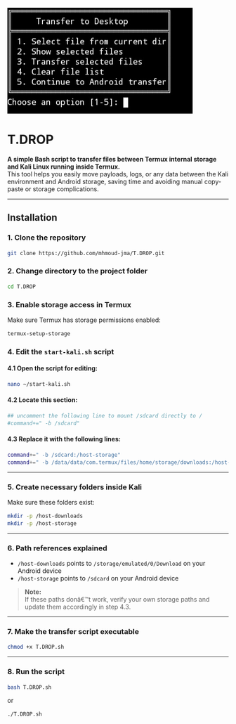 ![Interactive Interface](Interactive_interface.jpg)
# T.DROP

**A simple Bash script to transfer files between Termux internal storage and Kali Linux running inside Termux.**  
This tool helps you easily move payloads, logs, or any data between the Kali environment and Android storage, saving time and avoiding manual copy-paste or storage complications.

---

## Installation

### 1. Clone the repository

```bash
git clone https://github.com/mhmoud-jma/T.DROP.git
```

### 2. Change directory to the project folder

```bash
cd T.DROP
```

### 3. Enable storage access in Termux

Make sure Termux has storage permissions enabled:

```bash
termux-setup-storage
```

### 4. Edit the `start-kali.sh` script

#### 4.1 Open the script for editing:

```bash
nano ~/start-kali.sh
```

#### 4.2 Locate this section:

```bash
## uncomment the following line to mount /sdcard directly to /
#command+=" -b /sdcard"
```

#### 4.3 Replace it with the following lines:

```bash
command+=" -b /sdcard:/host-storage"
command+=" -b /data/data/com.termux/files/home/storage/downloads:/host-downloads"
```

---

### 5. Create necessary folders inside Kali

Make sure these folders exist:

```bash
mkdir -p /host-downloads
mkdir -p /host-storage
```

---

### 6. Path references explained

- `/host-downloads` points to `/storage/emulated/0/Download` on your Android device  
- `/host-storage` points to `/sdcard` on your Android device  

> **Note:**  
> If these paths donâ€™t work, verify your own storage paths and update them accordingly in step 4.3.

---

### 7. Make the transfer script executable

```bash
chmod +x T.DROP.sh
```

---

### 8. Run the script

```bash
bash T.DROP.sh
```
or
```bash
./T.DROP.sh
```
